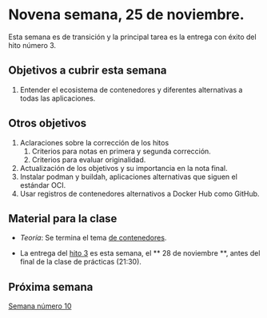 # Novena semana, 25 de noviembre.

Esta semana es de transición y la principal tarea es la entrega con
éxito del hito número 3.

## Objetivos a cubrir esta semana

1. Entender el ecosistema de contenedores y diferentes alternativas a
   todas las aplicaciones.
   
## Otros objetivos

1. Aclaraciones sobre la corrección de los hitos
   1. Criterios para notas en primera y segunda corrección.
   2. Criterios para evaluar originalidad.
2. Actualización de los objetivos y su importancia en la nota final.
1. Instalar podman y buildah, aplicaciones alternativas que siguen el
   estándar OCI.
2. Usar registros de contenedores alternativos a Docker Hub como
   GitHub. 

## Material para la clase

* *Teoría*: Se termina el tema [de contenedores](http://jj.github.io/CC/documentos/temas/Contenedores.html).
  
* La entrega del 
 [hito 3](http://jj.github.io/CC/documentos/proyecto/3.Docker.html) es
 esta semana, el ** 28 de noviembre **, antes del final de la clase de
 prácticas (21:30).


## Próxima semana

[Semana número 10](10-semana.md)
